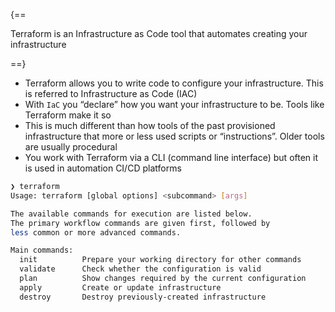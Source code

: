 {==

Terraform is an Infrastructure as Code tool that automates creating your infrastructure

==}

- Terraform allows you to write code to configure your infrastructure. This is referred to Infrastructure as Code (IAC)
- With `IaC` you “declare” how you want your infrastructure to be. Tools like Terraform make it so
- This is much different than how tools of the past provisioned infrastructure that more or less used scripts or “instructions”.
Older tools are usually procedural
- You work with Terraform via a CLI (command line interface) but often it is used in automation CI/CD platforms

```bash
❯ terraform
Usage: terraform [global options] <subcommand> [args]

The available commands for execution are listed below.
The primary workflow commands are given first, followed by
less common or more advanced commands.

Main commands:
  init          Prepare your working directory for other commands
  validate      Check whether the configuration is valid
  plan          Show changes required by the current configuration
  apply         Create or update infrastructure
  destroy       Destroy previously-created infrastructure
```